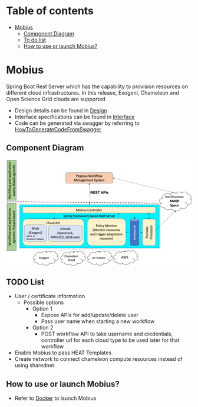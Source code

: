 # Table of contents

- [Mobius](#Mobius)
  - [Component Diagram](#component)
  - [To do list](#todo)
  - [How to use or launch Mobius?](#docker)
# <a name="Mobius"></a>Mobius

Spring Boot Rest Server which has the capability to provision resources on different cloud infrastructures. In this release, Exogeni, Chameleon and Open Science Grid clouds are supported


- Design details can be found in [Design](./mobius/Readme.md)
- Interface specifications can be found in [Interface](./mobius/Interface.md)
- Code can be generated via swagger by referring to [HowToGenerateCodeFromSwagger](./mobius/HowToGenerateCodeFromSwagger.md)
## <a name="component"></a>Component Diagram
![Component Diagram](./mobius/plantuml/images/mobius.png)
## <a name="todo"></a>TODO List
- User / certificate information
  - Possible options
    - Option 1
      - Expose APIs for add/update/delete user
      - Pass user name when starting a new workflow
    - Option 2
      - POST workflow API to take username and credentials, controller url for each cloud type to be used later for that workflow
- Enable Mobius to pass HEAT Templates
- Create network to connect chameleon compute resources instead of using sharednet


## <a name="docker"></a>How to use or launch Mobius?
- Refer to [Docker](./docker/Readme.md) to launch Mobius
